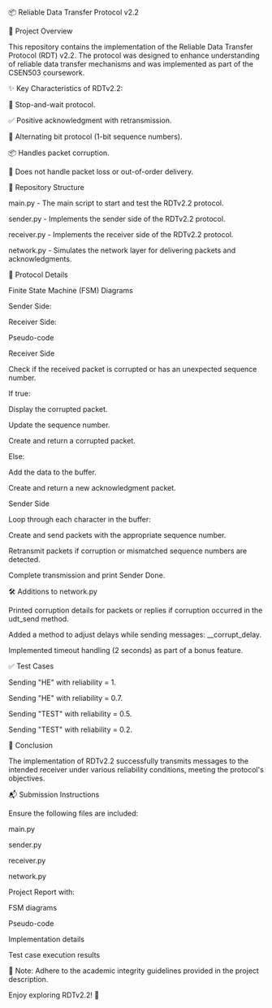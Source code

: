 📦 Reliable Data Transfer Protocol v2.2

🎯 Project Overview

This repository contains the implementation of the Reliable Data Transfer Protocol (RDT) v2.2. The protocol was designed to enhance understanding of reliable data transfer mechanisms and was implemented as part of the CSEN503 coursework.

✨ Key Characteristics of RDTv2.2:

🚦 Stop-and-wait protocol.

✅ Positive acknowledgment with retransmission.

🔄 Alternating bit protocol (1-bit sequence numbers).

📦 Handles packet corruption.

🚫 Does not handle packet loss or out-of-order delivery.

📂 Repository Structure

main.py - The main script to start and test the RDTv2.2 protocol.

sender.py - Implements the sender side of the RDTv2.2 protocol.

receiver.py - Implements the receiver side of the RDTv2.2 protocol.

network.py - Simulates the network layer for delivering packets and acknowledgments.

📜 Protocol Details

Finite State Machine (FSM) Diagrams

Sender Side:


Receiver Side:


Pseudo-code

Receiver Side

Check if the received packet is corrupted or has an unexpected sequence number.

If true:

Display the corrupted packet.

Update the sequence number.

Create and return a corrupted packet.

Else:

Add the data to the buffer.

Create and return a new acknowledgment packet.

Sender Side

Loop through each character in the buffer:

Create and send packets with the appropriate sequence number.

Retransmit packets if corruption or mismatched sequence numbers are detected.

Complete transmission and print Sender Done.

🛠 Additions to network.py

Printed corruption details for packets or replies if corruption occurred in the udt_send method.

Added a method to adjust delays while sending messages: __corrupt_delay.

Implemented timeout handling (2 seconds) as part of a bonus feature.

✅ Test Cases

Sending "HE" with reliability = 1.

Sending "HE" with reliability = 0.7.

Sending "TEST" with reliability = 0.5.

Sending "TEST" with reliability = 0.2.

🏁 Conclusion

The implementation of RDTv2.2 successfully transmits messages to the intended receiver under various reliability conditions, meeting the protocol's objectives.

📬 Submission Instructions

Ensure the following files are included:

main.py

sender.py

receiver.py

network.py

Project Report with:

FSM diagrams

Pseudo-code

Implementation details

Test case execution results

🛑 Note: Adhere to the academic integrity guidelines provided in the project description.

Enjoy exploring RDTv2.2! 🚀
